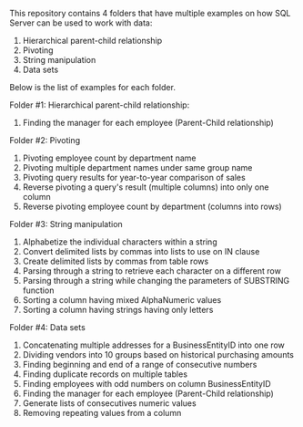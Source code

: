 This repository contains 4 folders that have multiple examples on how SQL Server can be used to work with data:
1) Hierarchical parent-child relationship
2) Pivoting
3) String manipulation
4) Data sets



Below is the list of examples for each folder.

Folder #1: Hierarchical parent-child relationship:
1) Finding the manager for each employee (Parent-Child relationship)


Folder #2: Pivoting
1) Pivoting employee count by department name
2) Pivoting multiple department names under same group name
3) Pivoting query results for year-to-year comparison of sales
4) Reverse pivoting a query's result (multiple columns) into only one column
5) Reverse pivoting employee count by department (columns into rows)


Folder #3: String manipulation
1) Alphabetize the individual characters within a string
2) Convert delimited lists by commas into lists to use on IN clause
3) Create delimited lists by commas from table rows
4) Parsing through a string to retrieve each character on a different row
5) Parsing through a string while changing the parameters of SUBSTRING function
6) Sorting a column having mixed AlphaNumeric values
7) Sorting a column having strings having only letters


Folder #4: Data sets
1) Concatenating multiple addresses for a BusinessEntityID into one row
2) Dividing vendors into 10 groups based on historical purchasing amounts
3) Finding beginning and end of a range of consecutive numbers
4) Finding duplicate records on multiple tables
5) Finding employees with odd numbers on column BusinessEntityID
6) Finding the manager for each employee (Parent-Child relationship)
7) Generate lists of consecutives numeric values
8) Removing repeating values from a column
